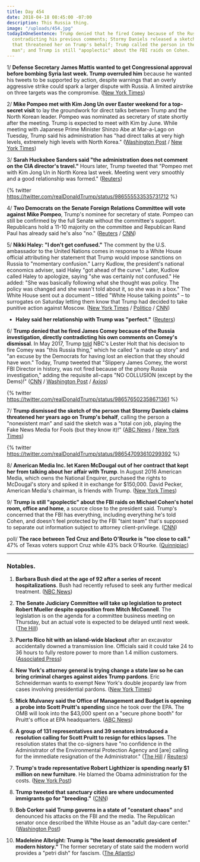 ```yaml
---
title: Day 454
date: 2018-04-18 08:45:00 -07:00
description: This Russia thing.
image: "/uploads/454.jpg"
todayInOneSentence: Trump denied that he fired Comey because of the Russia investigation,
  contradicting his previous comments; Stormy Daniels released a sketch of the person
  that threatened her on Trump's behalf; Trump called the person in the sketch a "nonexistent
  man"; and Trump is still "apoplectic" about the FBI raids on Cohen.
---
```


1/ **Defense Secretary James Mattis wanted to get Congressional approval before bombing Syria last week. Trump overruled him**  because he wanted his tweets to be supported by action, despite warnings that an overly aggressive strike could spark a larger dispute with Russia. A limited airstrike on three targets was the compromise. ([New York Times](https://www.nytimes.com/2018/04/17/us/politics/jim-mattis-trump-syria-attack.html))

2/ **Mike Pompeo met with Kim Jong Un over Easter weekend for a top-secret visit** to lay the groundwork for direct talks between Trump and the North Korean leader. Pompeo was nominated as secretary of state shortly after the meeting. Trump is expected to meet with Kim by June. While meeting with Japanese Prime Minister Shinzo Abe at Mar-a-Lago on Tuesday, Trump said his administration has "had direct talks at very high levels, extremely high levels with North Korea." ([Washington Post](https://www.washingtonpost.com/politics/us-china-trade-dispute-looms-over-trump-summit-with-japans-abe/2018/04/17/2c94cb02-424f-11e8-bba2-0976a82b05a2_story.html?utm_term=.d3892562bdff) / [New York Times](https://www.nytimes.com/2018/04/17/world/asia/trump-japan-north-korea-summit-talks.html))

3/ **Sarah Huckabee Sanders said "the administration does not comment on the CIA director's travel."** Hours later, Trump tweeted that "Pompeo met with Kim Jong Un in North Korea last week. Meeting went very smoothly and a good relationship was formed." ([Reuters](https://www.reuters.com/article/us-usa-japan/trumps-cia-chief-in-secret-meeting-with-north-korean-leader-u-s-officials-idUSKBN1HO0GS))

{% twitter https://twitter.com/realDonaldTrump/status/986555533535731712 %}

4/ **Two Democrats on the Senate Foreign Relations Committee will vote against Mike Pompeo**, Trump's nominee for secretary of state. Pompeo can still be confirmed by the full Senate without the committee's support. Republicans hold a 11-10 majority on the committee and Republican Rand Paul has already said he's also "no." ([Reuters](https://www.reuters.com/article/us-usa-trump-pompeo/pompeo-nomination-runs-into-more-u-s-senate-democrat-opposition-idUSKBN1HP1WD) / [CNN](https://www.cnn.com/2018/04/18/politics/mike-pompeo-committee-democrats/index.html))

5/ **Nikki Haley: "I don't get confused."** The comment by the U.S. ambassador to the United Nations comes in response to a White House official attributing her statement that Trump would impose sanctions on Russia to "momentary confusion." Larry Kudlow, the president's national economics adviser, said Haley "got ahead of the curve." Later, Kudlow called Haley to apologize, saying "she was certainly not confused." He added: "She was basically following what she thought was policy. The policy was changed and she wasn't told about it, so she was in a box." The White House sent out a document – titled "White House talking points" – to surrogates on Saturday letting them know that Trump had decided to take punitive action against Moscow. ([New York Times](https://www.nytimes.com/2018/04/17/world/europe/trump-nikki-haley-russia-sanctions.html) / [Politico](https://www.politico.com/story/2018/04/17/haley-sanctions-confused-trump-531517) / [CNN](https://www.cnn.com/2018/04/17/politics/nikki-haley-russia-sanctions/index.html))

* **Haley said her relationship with Trump was "perfect."** ([Reuters](https://www.reuters.com/article/us-usa-trump-haley/u-s-envoy-to-u-n-haley-says-relationship-with-trump-is-perfect-idUSKBN1HP2U7))

6/ **Trump denied that he fired James Comey because of the Russia investigation, directly contradicting his own comments on Comey's dismissal**. In May 2017, Trump [told](https://whatthefuckjusthappenedtoday.com/2017/05/12/Day-113/#6-trump-shifts-his-reason-for-firing) NBC's Lester Holt that his decision to fire Comey was "this Russia thing," which he called "a made up story" and "an excuse by the Democrats for having lost an election that they should have won." Today, Trump tweeted that "Slippery James Comey, the worst FBI Director in history, was not fired because of the phony Russia investigation," adding the requisite all-caps "NO COLLUSION (except by the Dems)!" ([CNN](https://www.cnn.com/2018/04/18/politics/trump-comey-russia-investigation/index.html) / [Washington Post](https://www.washingtonpost.com/news/politics/wp/2018/04/18/trumps-tweet-on-firing-comey-is-thoroughly-debunked-by-donald-trump/) / [Axios](https://www.axios.com/trump-tweet-comey-firing-russia-investigation-lester-holt-7d2603b3-6cd8-4cea-94e8-6054fbe15ab8.html))

{% twitter https://twitter.com/realDonaldTrump/status/986576502358671361 %}

7/ **Trump dismissed the sketch of the person that Stormy Daniels claims threatened her years ago on Trump's behalf**, calling the person a "nonexistent man" and said the sketch was a "total con job, playing the Fake News Media for Fools (but they know it)!" ([ABC News](http://abcnews.go.com/Politics/trump-dismisses-sketch-alleged-stormy-daniels-attacker-con/story?id=54552304) / [New York Times](https://www.nytimes.com/2018/04/18/us/politics/trump-stormy-daniels-sketch.html))

{% twitter https://twitter.com/realDonaldTrump/status/986547093610299392 %}

8/ **American Media Inc. let Karen McDougal out of her contract that kept her from talking about her affair with Trump**. In August 2016 American Media, which owns the National Enquirer, purchased the rights to McDougal's story and spiked it in exchange for $150,000. David Pecker, American Media's chairman, is friends with Trump. ([New York Times](https://www.nytimes.com/2018/04/18/us/politics/karen-mcdougal-american-media-settlement.html))

9/ **Trump is still "apoplectic" about the FBI raids on Michael Cohen's hotel room, office and home**, a source close to the president said. Trump's concerned that the FBI has everything, including everything he's told Cohen, and doesn't feel protected by the FBI "taint team" that's supposed to separate out information subject to attorney client-privilege. ([CNN](https://www.cnn.com/2018/04/18/politics/donald-trump-michael-cohen-comey-north-korea-japan/index.html))

poll/ **The race between Ted Cruz and Beto O'Rourke is "too close to call."** 47% of Texas voters support Cruz while 43% back O'Rourke. ([Quinnipiac](https://poll.qu.edu/texas/release-detail?ReleaseID=2536))

---

### Notables.

 1. **Barbara Bush died at the age of 92 after a series of recent hospitalizations**. Bush had recently refused to seek any further medical treatment. ([NBC News](https://www.nbcnews.com/politics/politics-news/barbara-bush-wife-mother-presidents-dies-92-n699106))

 2. **The Senate Judiciary Committee will take up legislation to protect Robert Mueller despite opposition from Mitch McConnell**. The legislation is on the agenda for a committee business meeting on Thursday, but an actual vote is expected to be delayed until next week. ([The Hill](http://thehill.com/homenews/senate/383753-senate-panel-moving-ahead-with-mueller-bill-despite-mcconnell-opposition))

 3. **Puerto Rico hit with an island-wide blackout** after an excavator accidentally downed a transmission line. Officials said it could take 24 to 36 hours to fully restore power to more than 1.4 million customers. ([Associated Press](https://apnews.com/f16313a8ccba490c94fd883e43db6bae/Excavator-blamed-for-island-wide-blackout-in-Puerto-Rico))

 4. **New York's attorney general is trying change a state law so he can bring criminal charges against aides Trump pardons**. Eric Schneiderman wants to exempt New York's double jeopardy law from cases involving presidential pardons. ([New York Times](https://www.nytimes.com/2018/04/18/nyregion/schneiderman-trump-mueller-pardons.html))

 5. **Mick Mulvaney said the Office of Management and Budget is opening a probe into Scott Pruitt's spending** since he took over the EPA. The OMB will look into the $43,000 spent on a "secure phone booth" for Pruitt's office at EPA headquarters. ([ABC News](http://abcnews.go.com/Politics/head-budget-official-office-open-probe-scott-pruitts/story?id=54558126))

 6. **A group of 131 representatives and 39 senators introduced a resolution calling for Scott Pruitt to resign for ethics lapses**. The resolution states that the co-signers have "no confidence in the Administrator of the Environmental Protection Agency and \[are\] calling for the immediate resignation of the Administrator." ([The Hill](http://thehill.com/policy/energy-environment/383802-170-lawmakers-sign-resolution-calling-for-epa-chiefs-resignation) / [Reuters](https://www.reuters.com/article/us-usa-epa-congress/dozens-of-senators-sign-resolution-urging-ouster-of-epas-pruitt-idUSKBN1HP2UN))

 7. **Trump's trade representative Robert Lighthizer is spending nearly $1 million on new furniture**. He blamed the Obama administration for the costs. ([New York Post](https://nypost.com/2018/04/17/trumps-trade-rep-spends-1m-on-new-furniture-blames-obama/))

 8. **Trump tweeted that sanctuary cities are where undocumented immigrants go for "breeding."** ([CNN](https://www.cnn.com/2018/04/18/politics/donald-trump-immigrants-california/index.html))

 9. **Bob Corker said Trump governs in a state of "constant chaos"** and denounced his attacks on the FBI and the media. The Republican senator once described the White House as an "adult day-care center." ([Washington Post](https://www.washingtonpost.com/politics/corker-decries-trumps-constant-chaos-denounces-his-attacks-on-media-and-fbi/2018/04/18/527929d4-430e-11e8-bba2-0976a82b05a2_story.html))

10. **Madeleine Albright: Trump is "the least democratic president of modern history."** The former secretary of state said the modern world provides a "petri dish" for fascism. ([The Atlantic](https://www.theatlantic.com/politics/archive/2018/04/madeleine-albright-conversation-fascism/558254/))